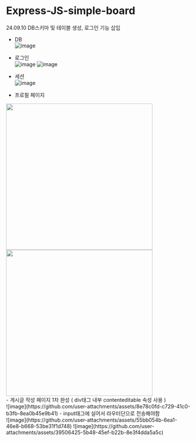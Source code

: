 ﻿# Express-JS-simple-board

24.09.10 DB스키마 및 테이블 생성, 로그인 기능 삽입

- DB
  <br/>
![image](https://github.com/user-attachments/assets/9f4999b1-ff0d-4a93-9a78-7c6a90f2a36d)

- 로그인
  <br/>
![image](https://github.com/user-attachments/assets/79f4a2c2-be5e-4cd5-ac76-c3f6b990f365)
![image](https://github.com/user-attachments/assets/ef76426f-3592-4c0f-95bd-555987791ffb)

- 세션
  <br/>
![image](https://github.com/user-attachments/assets/723873fe-248b-479e-af68-d59f79d46854)

- 프로필 페이지
  <br/>
<img src="https://github.com/user-attachments/assets/0b0e84c1-03cd-42b9-b36b-48e98e89de9f" width="400" />
<img src="https://github.com/user-attachments/assets/48abc53d-90c2-4757-bb24-e36ed64d8bf6" width="400" />
  <br/>
- 게시글 작성 페이지 1차 완성 ( div태그 내부 contenteditable 속성 사용 )
  <br/>
![image](https://github.com/user-attachments/assets/8e78c0fd-c729-41c0-b3fb-8ea0b45e9b41)
  - input태그에 실어서 라우터단으로 전송해야함
    <br/>
    ![image](https://github.com/user-attachments/assets/55bb054b-6ea1-46e8-b668-53be31f1d748)
    ![image](https://github.com/user-attachments/assets/39506425-5b48-45ef-b22b-8e3f4dda5a5c)

